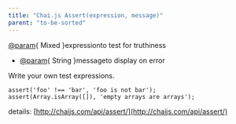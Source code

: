 ```yaml
---
title: "Chai.js Assert(expression, message)"
parent: "to-be-sorted"
---
```


[@param](/users/param){ Mixed }expressionto test for truthiness  
- [@param](/users/param){ String }messageto display on error

Write your own test expressions.

    assert('foo' !== 'bar', 'foo is not bar');
    assert(Array.isArray([]), 'empty arrays are arrays');

details: [http://chaijs.com/api/assert/](http://chaijs.com/api/assert/)
